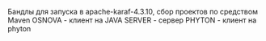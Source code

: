 Бандлы для запуска в apache-karaf-4.3.10, сбор проектов по средством Maven
OSNOVA - клиент на JAVA
SERVER - сервер
PHYTON - клиент на phyton
